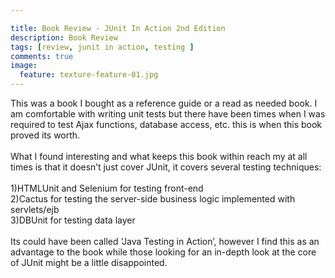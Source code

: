```yaml
---

title: Book Review - JUnit In Action 2nd Edition
description: Book Review
tags: [review, junit in action, testing ]
comments: true
image:
  feature: texture-feature-01.jpg
---
```


This was a book I bought as a reference guide or a read as needed book. I am comfortable with writing unit tests but there have been times when I was required to test Ajax functions, database access, etc. this is when this book proved its worth.<br><br>
What I found interesting and what keeps this book within reach my at all times is that it doesn’t just cover JUnit, it covers several testing techniques:
<br><br>
1)HTMLUnit and Selenium for testing front-end  
2)Cactus for testing the server-side business logic implemented with servlets/ejb  
3)DBUnit for testing data layer  
<br>
Its could have been called ‘Java Testing in Action’, however I find this as an advantage to the book while those looking for an in-depth look at the core of JUnit might be a little disappointed.